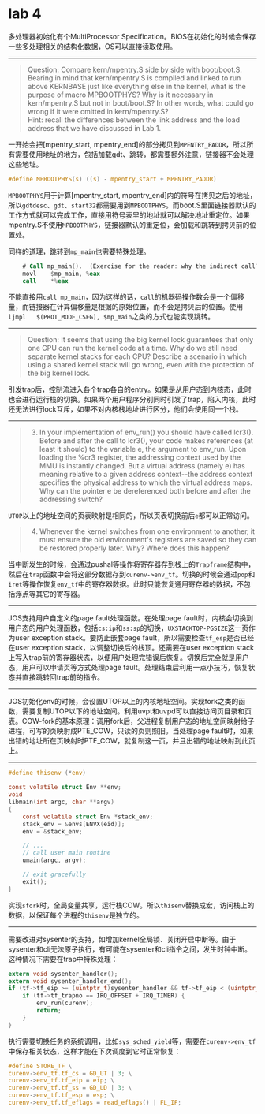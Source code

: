 # lab 4

多处理器初始化有个MultiProcessor Specification。BIOS在初始化的时候会保存一些多处理相关的结构化数据，OS可以直接读取使用。

---

> Question: Compare kern/mpentry.S side by side with boot/boot.S. Bearing in mind that kern/mpentry.S is compiled and linked to run above KERNBASE just like everything else in the kernel, what is the purpose of macro MPBOOTPHYS? Why is it necessary in kern/mpentry.S but not in boot/boot.S? In other words, what could go wrong if it were omitted in kern/mpentry.S?  
Hint: recall the differences between the link address and the load address that we have discussed in Lab 1.

一开始会把[mpentry_start, mpentry_end]的部分拷贝到`MPENTRY_PADDR`，所以所有需要使用地址的地方，包括加载gdt、跳转，都需要额外注意，链接器不会处理这些地址。

```c
#define MPBOOTPHYS(s) ((s) - mpentry_start + MPENTRY_PADDR)
```

`MPBOOTPHYS`用于计算[mpentry_start, mpentry_end]内的符号在拷贝之后的地址，所以`gdtdesc`、`gdt`、`start32`都需要用到`MPBOOTPHYS`。而boot.S里面链接器默认的工作方式就可以完成工作，直接用符号表里的地址就可以解决地址重定位。如果mpentry.S不使用`MPBOOTPHYS`，链接器默认的重定位，会加载和跳转到拷贝前的位置处。

同样的道理，跳转到`mp_main`也需要特殊处理。

```asm
	# Call mp_main().  (Exercise for the reader: why the indirect call?)
	movl    $mp_main, %eax
	call    *%eax
```

不能直接用`call mp_main`，因为这样的话，`call`的机器码操作数会是一个偏移量，而链接器在计算偏移量是根据的原始位置，而不会是拷贝后的位置。使用`ljmpl   $(PROT_MODE_CSEG), $mp_main`之类的方式也能实现跳转。

---

> Question: It seems that using the big kernel lock guarantees that only one CPU can run the kernel code at a time. Why do we still need separate kernel stacks for each CPU? Describe a scenario in which using a shared kernel stack will go wrong, even with the protection of the big kernel lock.

引发trap后，控制流进入各个trap各自的entry。如果是从用户态到内核态，此时也会进行运行栈的切换。如果两个用户程序分别同时引发了trap，陷入内核，此时还无法进行lock互斥，如果不对内核栈地址进行区分，他们会使用同一个栈。

---

> 3. In your implementation of env_run() you should have called lcr3(). Before and after the call to lcr3(), your code makes references (at least it should) to the variable e, the argument to env_run. Upon loading the %cr3 register, the addressing context used by the MMU is instantly changed. But a virtual address (namely e) has meaning relative to a given address context--the address context specifies the physical address to which the virtual address maps. Why can the pointer e be dereferenced both before and after the addressing switch?

`UTOP`以上的地址空间的页表映射是相同的，所以页表切换前后`e`都可以正常访问。

> 4. Whenever the kernel switches from one environment to another, it must ensure the old environment's registers are saved so they can be restored properly later. Why? Where does this happen?

当中断发生的时候，会通过pushal等操作将寄存器存到栈上的`Trapframe`结构中，然后在`trap`函数中会将这部分数据存到`curenv->env_tf`。切换的时候会通过`pop`和`iret`等操作恢复`env_tf`中的寄存器数据。此时只能恢复通用寄存器的数据，不包括浮点等其它的寄存器。

---

JOS支持用户自定义的page fault处理函数。在处理page fault时，内核会切换到用户态的用户处理函数，包括`cs:ip`和`ss:sp`的切换，`UXSTACKTOP-PGSIZE`这一页作为user exception stack。要防止嵌套page fault，所以需要检查`tf_esp`是否已经在user exception stack，以调整切换后的栈顶。还需要在user exception stack上写入trap前的寄存器状态，以便用户处理完错误后恢复。切换后完全就是用户态，用户可以申请页等方式处理page fault。处理结束后利用一点小技巧，恢复状态并直接跳转回trap前的指令。

---

JOS初始化env的时候，会设置UTOP以上的内核地址空间。实现fork之类的函数，需要复制UTOP以下的地址空间。利用uvpt和uvpd可以直接访问页目录和页表。COW-fork的基本原理：调用fork后，父进程复制用户态的地址空间映射给子进程，可写的页映射成PTE_COW，只读的页则照旧。当处理page fault时，如果出错的地址所在页映射时PTE_COW，就复制这一页，并且出错的地址映射到此页上。

---

```c
#define thisenv (*env)

const volatile struct Env **env;
void
libmain(int argc, char **argv)
{
    const volatile struct Env *stack_env;
    stack_env = &envs[ENVX(eid)];
    env = &stack_env;

    // ...
    // call user main routine
    umain(argc, argv);

    // exit gracefully
    exit();
}
```

实现`sfork`时，全局变量共享，运行栈COW。所以`thisenv`替换成宏，访问栈上的数据，以保证每个进程的`thisenv`是独立的。

---

需要改进对sysenter的支持，如增加kernel全局锁、关闭开启中断等。由于sysenter和cli无法原子执行，有可能在sysenter和cli指令之间，发生时钟中断。这种情况下需要在trap中特殊处理：

```c
extern void sysenter_handler();
extern void sysenter_handler_end();
if (tf->tf_eip >= (uintptr_t)sysenter_handler && tf->tf_eip < (uintptr_t)sysenter_handler_end) {
    if (tf->tf_trapno == IRQ_OFFSET + IRQ_TIMER) {
        env_run(curenv);
        return;
    }
}
```

执行需要切换任务的系统调用，比如`sys_sched_yield`等，需要在`curenv->env_tf`中保存相关状态，这样才能在下次调度到它时正常恢复：

```c
#define STORE_TF \
curenv->env_tf.tf_cs = GD_UT | 3; \
curenv->env_tf.tf_eip = eip; \
curenv->env_tf.tf_ss = GD_UD | 3; \
curenv->env_tf.tf_esp = esp; \
curenv->env_tf.tf_eflags = read_eflags() | FL_IF;
```
